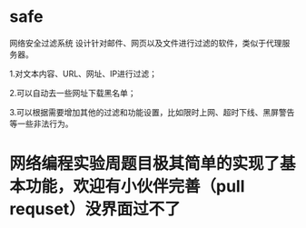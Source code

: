 # safe
网络安全过滤系统
设计针对邮件、网页以及文件进行过滤的软件，类似于代理服务器。

1.对文本内容、URL、网址、IP进行过滤；

2.可以自动去一些网址下载黑名单；

3.可以根据需要增加其他的过滤和功能设置，比如限时上网、超时下线、黑屏警告等一些非法行为。

# 网络编程实验周题目极其简单的实现了基本功能，欢迎有小伙伴完善（pull requset）没界面过不了
